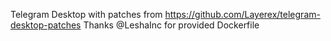 Telegram Desktop with patches from https://github.com/Layerex/telegram-desktop-patches
Thanks @LeshaInc for provided Dockerfile
